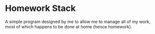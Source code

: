 # Homework Stack
A simple program designed by me to allow me to manage all of my work, most of which happens to be done at home (hence homework).
